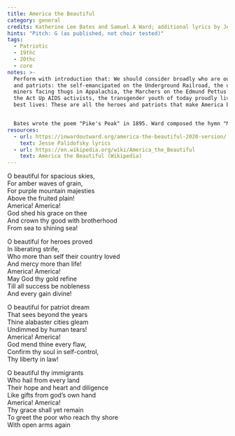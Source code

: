 ```yaml
---
title: America the Beautiful
category: general
credits: Katherine Lee Bates and Samuel A Ward; additional lyrics by Jesse Palidofsky
hints: "Pitch: G (as published, not choir tested)"
tags:
  - Patriotic
  - 19thc
  - 20thc
  - core
notes: >-
  Perform with introduction that: We should consider broadly who are our heroes
  and patriots: the self-emancipated on the Underground Railroad, the union coal
  miners facing thugs in Appalachia, the Marchers on the Edmund Pettus bridge,
  the Act Up AIDS activists, the transgender youth of today proudly living their
  best lives: These are all the heroes and patriots that make America beautiful.


  Bates wrote the poem "Pike's Peak" in 1895. Ward composed the hymn "Materna" in 1883. The two were brought together as "America the Beautiful" and published in 1910 by Oliver Ditson & Co. Jesse Palidofsky wrote new lyrics about immigrants, earth, and working people for the 2020 elections. 
resources:
  - url: https://inwardoutward.org/america-the-beautiful-2020-version/
    text: Jesse Palidofsky lyrics
  - url: https://en.wikipedia.org/wiki/America_the_Beautiful
    text: America the Beautiful (Wikipedia)
---
```

O beautiful for spacious skies,\
For amber waves of grain,\
For purple mountain majesties\
Above the fruited plain!\
America! America!\
God shed his grace on thee\
And crown thy good with brotherhood\
From sea to shining sea!  

O beautiful for heroes proved\
In liberating strife,\
Who more than self their country loved\
And mercy more than life!\
America! America!\
May God thy gold refine\
Till all success be nobleness\
And every gain divine!  

O beautiful for patriot dream\
That sees beyond the years\
Thine alabaster cities gleam\
Undimmed by human tears!\
America! America!\
God mend thine every flaw,\
Confirm thy soul in self-control,\
Thy liberty in law!  

O beautiful thy immigrants\
Who hail from every land\
Their hope and heart and diligence\
Like gifts from god’s own hand\
America! America!\
Thy grace shall yet remain\
To greet the poor who reach thy shore\
With open arms again

